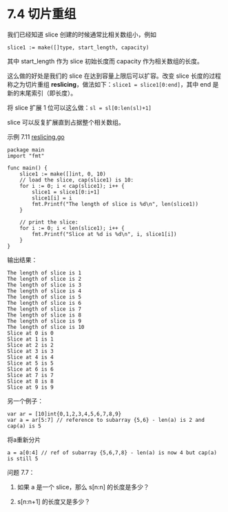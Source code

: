 # 7.4 切片重组

我们已经知道 slice 创建的时候通常比相关数组小，例如

	slice1 := make([]type, start_length, capacity)

其中 start_length 作为 slice 初始长度而 capacity 作为相关数组的长度。

这么做的好处是我们的 slice 在达到容量上限后可以扩容。改变 slice 长度的过程称之为切片重组 **reslicing**，做法如下：`slice1 = slice1[0:end]`，其中 end 是新的末尾索引（即长度）。

将 slice 扩展 1 位可以这么做：`sl = sl[0:len(sl)+1]`

slice 可以反复扩展直到占据整个相关数组。


示例 7.11 [reslicing.go](examples/chapter_7/reslicing.go)

    package main
    import "fmt"
    
    func main() {
    	slice1 := make([]int, 0, 10)
    	// load the slice, cap(slice1) is 10:
    	for i := 0; i < cap(slice1); i++ {
    		slice1 = slice1[0:i+1]
    		slice1[i] = i
    		fmt.Printf("The length of slice is %d\n", len(slice1))
    	}
    
    	// print the slice:
    	for i := 0; i < len(slice1); i++ {
    		fmt.Printf("Slice at %d is %d\n", i, slice1[i])
    	}
    }

输出结果：

	The length of slice is 1
	The length of slice is 2
	The length of slice is 3
	The length of slice is 4
	The length of slice is 5
	The length of slice is 6
	The length of slice is 7
	The length of slice is 8
	The length of slice is 9
	The length of slice is 10
	Slice at 0 is 0
	Slice at 1 is 1
	Slice at 2 is 2
	Slice at 3 is 3
	Slice at 4 is 4
	Slice at 5 is 5
	Slice at 6 is 6
	Slice at 7 is 7
	Slice at 8 is 8
	Slice at 9 is 9

另一个例子：

	var ar = [10]int{0,1,2,3,4,5,6,7,8,9}
	var a = ar[5:7] // reference to subarray {5,6} - len(a) is 2 and cap(a) is 5

将a重新分片

	a = a[0:4] // ref of subarray {5,6,7,8} - len(a) is now 4 but cap(a) is still 5

问题 7.7：

1) 如果 a 是一个 slice，那么 s[n:n] 的长度是多少？

2) s[n:n+1] 的长度又是多少？          
